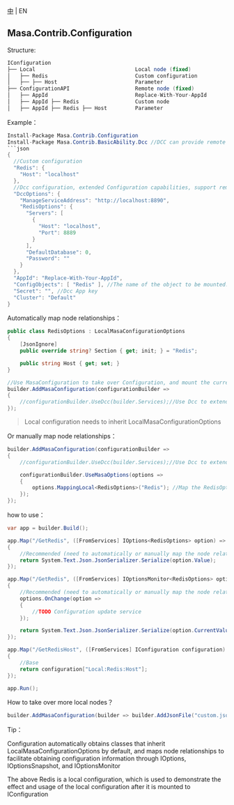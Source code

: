 [中](README.zh-CN.md) | EN

## Masa.Contrib.Configuration

Structure:

```c#
IConfiguration
├── Local                                Local node (fixed)
│   ├── Redis                            Custom configuration
│   ├── ├── Host                         Parameter
├── ConfigurationAPI                     Remote node (fixed)
│   ├── AppId                            Replace-With-Your-AppId
│   ├── AppId ├── Redis                  Custom node
│   ├── AppId ├── Redis ├── Host         Parameter
```

Example：

```C#
Install-Package Masa.Contrib.Configuration
Install-Package Masa.Contrib.BasicAbility.Dcc //DCC can provide remote configuration capabilities
​```json
{
  //Custom configuration
  "Redis": {
    "Host": "localhost"
  },
  //Dcc configuration, extended Configuration capabilities, support remote configuration
  "DccOptions": {
    "ManageServiceAddress": "http://localhost:8890",
    "RedisOptions": {
      "Servers": [
        {
          "Host": "localhost",
          "Port": 8889
        }
      ],
      "DefaultDatabase": 0,
      "Password": ""
    }
  },
  "AppId": "Replace-With-Your-AppId",
  "ConfigObjects": [ "Redis" ], //The name of the object to be mounted. Here, the Redis configuration will be mounted under the ConfigurationAPI: <Replace-With-Your-AppId> node
  "Secret": "", //Dcc App key
  "Cluster": "Default"
}
```

Automatically map node relationships：

```c#
public class RedisOptions : LocalMasaConfigurationOptions
{
    [JsonIgnore]
    public override string? Section { get; init; } = "Redis";

    public string Host { get; set; }
}

//Use MasaConfiguration to take over Configuration, and mount the current Configuration to Local section by default
builder.AddMasaConfiguration(configurationBuilder =>
{
    //configurationBuilder.UseDcc(builder.Services);//Use Dcc to extend Configuration capabilities and support remote configuration
});
```

> Local configuration needs to inherit LocalMasaConfigurationOptions

Or manually map node relationships：

```C#
builder.AddMasaConfiguration(configurationBuilder =>
{
    //configurationBuilder.UseDcc(builder.Services);//Use Dcc to extend Configuration capabilities and support remote configuration

    configurationBuilder.UseMasaOptions(options =>
    {
        options.MappingLocal<RedisOptions>("Redis"); //Map the RedisOptions binding to the Local:Redis node
    });
});
```

how to use：

```c#
var app = builder.Build();

app.Map("/GetRedis", ([FromServices] IOptions<RedisOptions> option) =>
{
    //Recommended (need to automatically or manually map the node relationship before it can be used)
    return System.Text.Json.JsonSerializer.Serialize(option.Value);
});

app.Map("/GetRedis", ([FromServices] IOptionsMonitor<RedisOptions> option) =>
{
    //Recommended (need to automatically or manually map the node relationship before it can be used)
    options.OnChange(option =>
    {
        //TODO Configuration update service
    });

    return System.Text.Json.JsonSerializer.Serialize(option.CurrentValue);
});

app.Map("/GetRedisHost", ([FromServices] IConfiguration configuration) =>
{
    //Base
    return configuration["Local:Redis:Host"];
});

app.Run();
```

How to take over more local nodes？

```c#
builder.AddMasaConfiguration(builder => builder.AddJsonFile("custom.json", true, true));//In addition to the default ICongiguration, mount custom.json into the new Configuration
```

Tip：

Configuration automatically obtains classes that inherit LocalMasaConfigurationOptions by default, and maps node relationships to facilitate obtaining configuration information through IOptions, IOptionsSnapshot, and IOptionsMonitor

The above Redis is a local configuration, which is used to demonstrate the effect and usage of the local configuration after it is mounted to IConfiguration